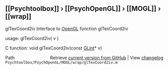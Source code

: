 ## [[Psychtoolbox]] &#8250; [[PsychOpenGL]] &#8250; [[MOGL]] &#8250; [[wrap]]

glTexCoord2iv  Interface to [OpenGL](OpenGL) function glTexCoord2iv  
  
usage:  glTexCoord2iv( v )  
  
C function:  void glTexCoord2iv(const [GLint](GLint)\* v)  




<div class="code_header" style="text-align:right;">
  <span style="float:left;">Path&nbsp;&nbsp;</span> <span class="counter">Retrieve <a href=
  "https://raw.github.com/Psychtoolbox-3/Psychtoolbox-3/beta/Psychtoolbox/PsychOpenGL/MOGL/wrap/glTexCoord2iv.m">current version from GitHub</a> | View <a href=
  "https://github.com/Psychtoolbox-3/Psychtoolbox-3/commits/beta/Psychtoolbox/PsychOpenGL/MOGL/wrap/glTexCoord2iv.m">changelog</a></span>
</div>
<div class="code">
  <code>Psychtoolbox/PsychOpenGL/MOGL/wrap/glTexCoord2iv.m</code>
</div>

